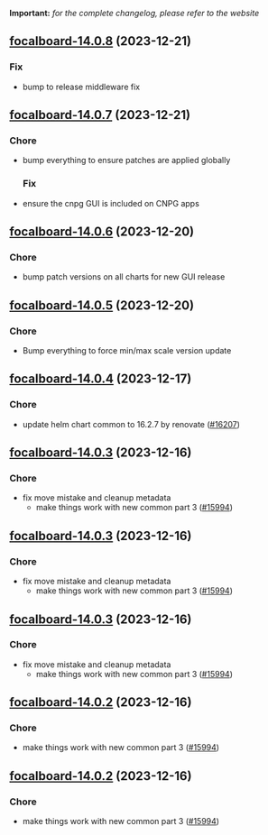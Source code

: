 **Important:**
*for the complete changelog, please refer to the website*




## [focalboard-14.0.8](https://github.com/truecharts/charts/compare/focalboard-14.0.7...focalboard-14.0.8) (2023-12-21)

### Fix

- bump to release middleware fix
  
  


## [focalboard-14.0.7](https://github.com/truecharts/charts/compare/focalboard-14.0.6...focalboard-14.0.7) (2023-12-21)

### Chore

- bump everything to ensure patches are applied globally
  
  ### Fix

- ensure the cnpg GUI is included on CNPG apps
  
  


## [focalboard-14.0.6](https://github.com/truecharts/charts/compare/focalboard-14.0.5...focalboard-14.0.6) (2023-12-20)

### Chore

- bump patch versions on all charts for new GUI release
  
  


## [focalboard-14.0.5](https://github.com/truecharts/charts/compare/focalboard-14.0.4...focalboard-14.0.5) (2023-12-20)

### Chore

- Bump everything to force min/max scale version update
  
  


## [focalboard-14.0.4](https://github.com/truecharts/charts/compare/focalboard-14.0.3...focalboard-14.0.4) (2023-12-17)

### Chore

- update helm chart common to 16.2.7 by renovate ([#16207](https://github.com/truecharts/charts/issues/16207))
  
  


## [focalboard-14.0.3](https://github.com/truecharts/charts/compare/focalboard-13.0.3...focalboard-14.0.3) (2023-12-16)

### Chore

- fix move mistake and cleanup metadata
  - make things work with new common part 3 ([#15994](https://github.com/truecharts/charts/issues/15994))
  
  


## [focalboard-14.0.3](https://github.com/truecharts/charts/compare/focalboard-13.0.3...focalboard-14.0.3) (2023-12-16)

### Chore

- fix move mistake and cleanup metadata
  - make things work with new common part 3 ([#15994](https://github.com/truecharts/charts/issues/15994))
  
  


## [focalboard-14.0.3](https://github.com/truecharts/charts/compare/focalboard-13.0.3...focalboard-14.0.3) (2023-12-16)

### Chore

- fix move mistake and cleanup metadata
  - make things work with new common part 3 ([#15994](https://github.com/truecharts/charts/issues/15994))
  
  


## [focalboard-14.0.2](https://github.com/truecharts/charts/compare/focalboard-13.0.3...focalboard-14.0.2) (2023-12-16)

### Chore

- make things work with new common part 3 ([#15994](https://github.com/truecharts/charts/issues/15994))
  
  


## [focalboard-14.0.2](https://github.com/truecharts/charts/compare/focalboard-13.0.3...focalboard-14.0.2) (2023-12-16)

### Chore

- make things work with new common part 3 ([#15994](https://github.com/truecharts/charts/issues/15994))
